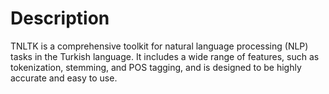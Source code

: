 Description
===========
TNLTK is a comprehensive toolkit for natural language processing (NLP) tasks in the Turkish language. It includes a wide range of features, such as tokenization, stemming, and POS tagging, and is designed to be highly accurate and easy to use.